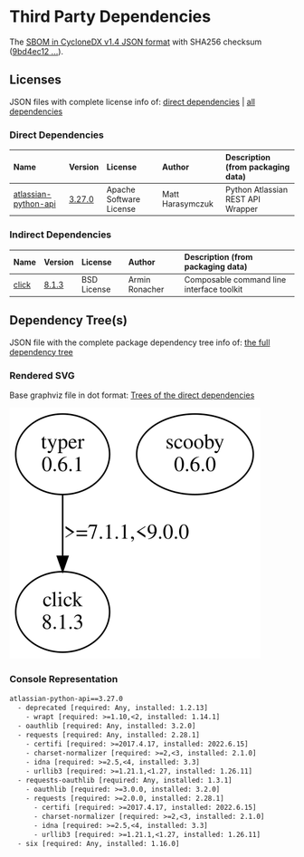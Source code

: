 # Third Party Dependencies

<!--[[[fill sbom_sha256()]]]-->
The [SBOM in CycloneDX v1.4 JSON format](https://github.com/sthagen/pilli/blob/default/sbom.json) with SHA256 checksum ([9bd4ec12 ...](https://raw.githubusercontent.com/sthagen/pilli/default/sbom.json.sha256 "sha256:9bd4ec123a1f314dd185f1a5f5cf64011e2f8991471e25e4a16e42dd9dd35e82")).
<!--[[[end]]] (checksum: 56b8e28edca01e4f91c50b1f9c6117e6)-->
## Licenses 

JSON files with complete license info of: [direct dependencies](direct-dependency-licenses.json) | [all dependencies](all-dependency-licenses.json)

### Direct Dependencies

<!--[[[fill direct_dependencies_table()]]]-->
| Name                                                                          | Version                                                         | License                 | Author           | Description (from packaging data) |
|:------------------------------------------------------------------------------|:----------------------------------------------------------------|:------------------------|:-----------------|:----------------------------------|
| [atlassian-python-api](https://github.com/atlassian-api/atlassian-python-api) | [3.27.0](https://pypi.org/project/atlassian-python-api/3.27.0/) | Apache Software License | Matt Harasymczuk | Python Atlassian REST API Wrapper |
<!--[[[end]]] (checksum: dbdc0d190500d5e5e9dae02bea8382de)-->

### Indirect Dependencies

<!--[[[fill indirect_dependencies_table()]]]-->
| Name                                          | Version                                        | License     | Author         | Description (from packaging data)         |
|:----------------------------------------------|:-----------------------------------------------|:------------|:---------------|:------------------------------------------|
| [click](https://palletsprojects.com/p/click/) | [8.1.3](https://pypi.org/project/click/8.1.3/) | BSD License | Armin Ronacher | Composable command line interface toolkit |
<!--[[[end]]] (checksum: dc3a866a7aa3332404bde3da87727cb9)-->

## Dependency Tree(s)

JSON file with the complete package dependency tree info of: [the full dependency tree](package-dependency-tree.json)

### Rendered SVG

Base graphviz file in dot format: [Trees of the direct dependencies](package-dependency-tree.dot.txt)

<img src="https://raw.githubusercontent.com/sthagen/pilli/default/docs/third-party/package-dependency-tree.svg" alt="Trees of the direct dependencies" title="Trees of the direct dependencies"/>

### Console Representation

<!--[[[fill dependency_tree_console_text()]]]-->
````console
atlassian-python-api==3.27.0
  - deprecated [required: Any, installed: 1.2.13]
    - wrapt [required: >=1.10,<2, installed: 1.14.1]
  - oauthlib [required: Any, installed: 3.2.0]
  - requests [required: Any, installed: 2.28.1]
    - certifi [required: >=2017.4.17, installed: 2022.6.15]
    - charset-normalizer [required: >=2,<3, installed: 2.1.0]
    - idna [required: >=2.5,<4, installed: 3.3]
    - urllib3 [required: >=1.21.1,<1.27, installed: 1.26.11]
  - requests-oauthlib [required: Any, installed: 1.3.1]
    - oauthlib [required: >=3.0.0, installed: 3.2.0]
    - requests [required: >=2.0.0, installed: 2.28.1]
      - certifi [required: >=2017.4.17, installed: 2022.6.15]
      - charset-normalizer [required: >=2,<3, installed: 2.1.0]
      - idna [required: >=2.5,<4, installed: 3.3]
      - urllib3 [required: >=1.21.1,<1.27, installed: 1.26.11]
  - six [required: Any, installed: 1.16.0]
````
<!--[[[end]]] (checksum: 3de0f59ffe6dde9798a66c75113c6882)-->
